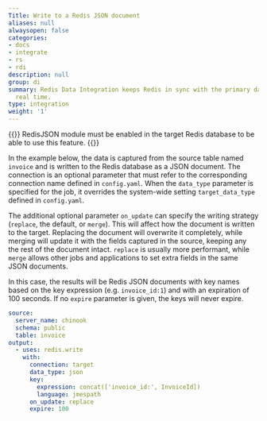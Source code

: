 ```yaml
---
Title: Write to a Redis JSON document
aliases: null
alwaysopen: false
categories:
- docs
- integrate
- rs
- rdi
description: null
group: di
summary: Redis Data Integration keeps Redis in sync with the primary database in near
  real time.
type: integration
weight: '1'
---
```


{{<note>}}
RedisJSON module must be enabled in the target Redis database to be able to use this feature.
{{</note>}}

In the example below, the data is captured from the source table named `invoice` and is written to the Redis database as a JSON document. The connection is an optional parameter that must refer to the corresponding connection name defined in `config.yaml`. When the `data_type` parameter is specified for the job, it overrides the system-wide setting `target_data_type` defined in `config.yaml`. 

The additional optional parameter `on_update` can specify the writing strategy (`replace`, the default, or `merge`). This will affect how the document is written to the target. Replacing the document will overwrite it completely, while merging will update it with the fields captured in the source, keeping any the rest of the document intact. `replace` is usually more performant, while `merge` allows other jobs and applications to set extra fields in the same JSON documents. 

In this case, the results will be Redis JSON documents with key names based on the key expression (e.g. `invoice_id:1`) and with an expiration of 100 seconds. If no `expire` parameter is given, the keys will never expire.    

```yaml
source:
  server_name: chinook
  schema: public
  table: invoice
output:
  - uses: redis.write
    with:
      connection: target
      data_type: json
      key:
        expression: concat(['invoice_id:', InvoiceId])
        language: jmespath
      on_update: replace        
      expire: 100
```